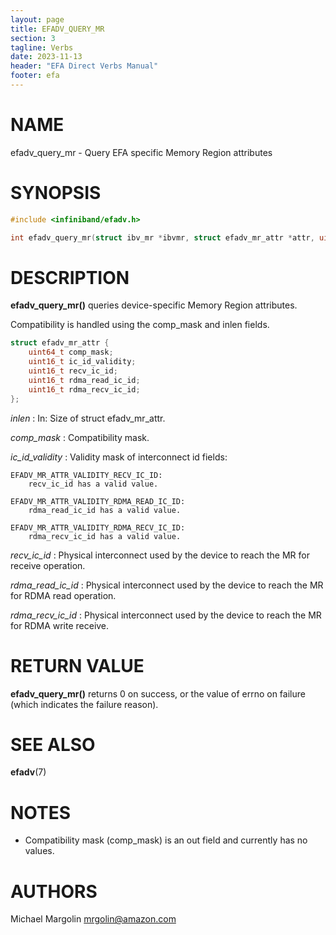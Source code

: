 ```yaml
---
layout: page
title: EFADV_QUERY_MR
section: 3
tagline: Verbs
date: 2023-11-13
header: "EFA Direct Verbs Manual"
footer: efa
---
```


# NAME

efadv_query_mr - Query EFA specific Memory Region attributes

# SYNOPSIS

```c
#include <infiniband/efadv.h>

int efadv_query_mr(struct ibv_mr *ibvmr, struct efadv_mr_attr *attr, uint32_t inlen);
```

# DESCRIPTION

**efadv_query_mr()** queries device-specific Memory Region attributes.

Compatibility is handled using the comp_mask and inlen fields.

```c
struct efadv_mr_attr {
	uint64_t comp_mask;
	uint16_t ic_id_validity;
	uint16_t recv_ic_id;
	uint16_t rdma_read_ic_id;
	uint16_t rdma_recv_ic_id;
};
```

*inlen*
:	In: Size of struct efadv_mr_attr.

*comp_mask*
:	Compatibility mask.

*ic_id_validity*
:	Validity mask of interconnect id fields:

	EFADV_MR_ATTR_VALIDITY_RECV_IC_ID:
		recv_ic_id has a valid value.

	EFADV_MR_ATTR_VALIDITY_RDMA_READ_IC_ID:
		rdma_read_ic_id has a valid value.

	EFADV_MR_ATTR_VALIDITY_RDMA_RECV_IC_ID:
		rdma_recv_ic_id has a valid value.

*recv_ic_id*
:	Physical interconnect used by the device to reach the MR for receive operation.

*rdma_read_ic_id*
:	Physical interconnect used by the device to reach the MR for RDMA read operation.

*rdma_recv_ic_id*
:	Physical interconnect used by the device to reach the MR for RDMA write receive.

# RETURN VALUE

**efadv_query_mr()** returns 0 on success, or the value of errno on failure
(which indicates the failure reason).

# SEE ALSO

**efadv**(7)

# NOTES

* Compatibility mask (comp_mask) is an out field and currently has no values.

# AUTHORS

Michael Margolin <mrgolin@amazon.com>
